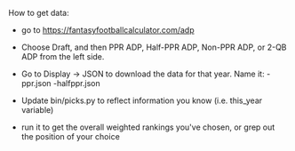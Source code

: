 How to get data:

* go to https://fantasyfootballcalculator.com/adp
* Choose Draft, and then PPR ADP, Half-PPR ADP, Non-PPR ADP, or 2-QB ADP from the left side.
* Go to Display -> JSON to download the data for that year.  Name it:
  <YEAR>-ppr.json
  <YEAR>-halfppr.json

* Update bin/picks.py to reflect information you know (i.e. this_year variable)
* run it to get the overall weighted rankings you've chosen, or grep out the position of your choice
